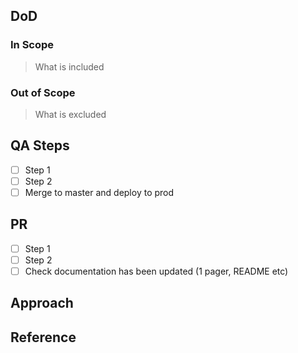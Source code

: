 ## DoD

### In Scope

> What is included

### Out of Scope

> What is excluded

## QA Steps

- [ ] Step 1
- [ ] Step 2
- [ ] Merge to master and deploy to prod

## PR

- [ ] Step 1
- [ ] Step 2
- [ ] Check documentation has been updated (1 pager, README etc)

## Approach

## Reference
